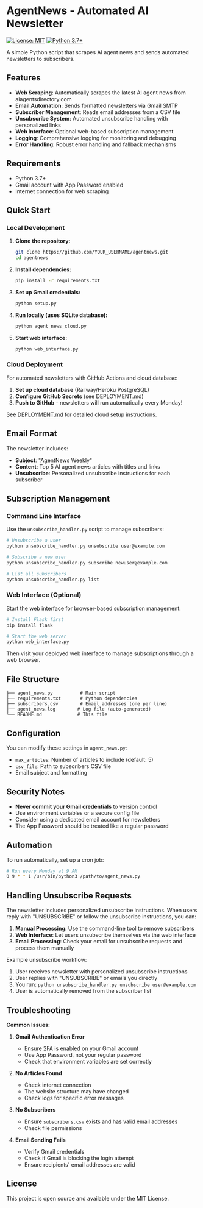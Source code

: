 # AgentNews - Automated AI Newsletter

[![License: MIT](https://img.shields.io/badge/License-MIT-yellow.svg)](https://opensource.org/licenses/MIT)
[![Python 3.7+](https://img.shields.io/badge/python-3.7+-blue.svg)](https://www.python.org/downloads/)

A simple Python script that scrapes AI agent news and sends automated newsletters to subscribers.

## Features

- **Web Scraping**: Automatically scrapes the latest AI agent news from aiagentsdirectory.com
- **Email Automation**: Sends formatted newsletters via Gmail SMTP
- **Subscriber Management**: Reads email addresses from a CSV file
- **Unsubscribe System**: Automated unsubscribe handling with personalized links
- **Web Interface**: Optional web-based subscription management
- **Logging**: Comprehensive logging for monitoring and debugging
- **Error Handling**: Robust error handling and fallback mechanisms

## Requirements

- Python 3.7+
- Gmail account with App Password enabled
- Internet connection for web scraping

## Quick Start

### Local Development
1. **Clone the repository:**
   ```bash
   git clone https://github.com/YOUR_USERNAME/agentnews.git
   cd agentnews
   ```

2. **Install dependencies:**
   ```bash
   pip install -r requirements.txt
   ```

3. **Set up Gmail credentials:**
   ```bash
   python setup.py
   ```

4. **Run locally (uses SQLite database):**
   ```bash
   python agent_news_cloud.py
   ```

5. **Start web interface:**
   ```bash
   python web_interface.py
   ```

### Cloud Deployment
For automated newsletters with GitHub Actions and cloud database:

1. **Set up cloud database** (Railway/Heroku PostgreSQL)
2. **Configure GitHub Secrets** (see DEPLOYMENT.md)
3. **Push to GitHub** - newsletters will run automatically every Monday!

See [DEPLOYMENT.md](DEPLOYMENT.md) for detailed cloud setup instructions.

## Email Format

The newsletter includes:
- **Subject**: "AgentNews Weekly"
- **Content**: Top 5 AI agent news articles with titles and links
- **Unsubscribe**: Personalized unsubscribe instructions for each subscriber

## Subscription Management

### Command Line Interface
Use the `unsubscribe_handler.py` script to manage subscribers:

```bash
# Unsubscribe a user
python unsubscribe_handler.py unsubscribe user@example.com

# Subscribe a new user
python unsubscribe_handler.py subscribe newuser@example.com

# List all subscribers
python unsubscribe_handler.py list
```

### Web Interface (Optional)
Start the web interface for browser-based subscription management:

```bash
# Install Flask first
pip install flask

# Start the web server
python web_interface.py
```

Then visit your deployed web interface to manage subscriptions through a web browser.

## File Structure

```
├── agent_news.py          # Main script
├── requirements.txt       # Python dependencies
├── subscribers.csv        # Email addresses (one per line)
├── agent_news.log        # Log file (auto-generated)
└── README.md             # This file
```

## Configuration

You can modify these settings in `agent_news.py`:
- `max_articles`: Number of articles to include (default: 5)
- `csv_file`: Path to subscribers CSV file
- Email subject and formatting

## Security Notes

- **Never commit your Gmail credentials** to version control
- Use environment variables or a secure config file
- Consider using a dedicated email account for newsletters
- The App Password should be treated like a regular password

## Automation

To run automatically, set up a cron job:

```bash
# Run every Monday at 9 AM
0 9 * * 1 /usr/bin/python3 /path/to/agent_news.py
```

## Handling Unsubscribe Requests

The newsletter includes personalized unsubscribe instructions. When users reply with "UNSUBSCRIBE" or follow the unsubscribe instructions, you can:

1. **Manual Processing**: Use the command-line tool to remove subscribers
2. **Web Interface**: Let users unsubscribe themselves via the web interface
3. **Email Processing**: Check your email for unsubscribe requests and process them manually

Example unsubscribe workflow:
1. User receives newsletter with personalized unsubscribe instructions
2. User replies with "UNSUBSCRIBE" or emails you directly
3. You run: `python unsubscribe_handler.py unsubscribe user@example.com`
4. User is automatically removed from the subscriber list

## Troubleshooting

**Common Issues:**

1. **Gmail Authentication Error**
   - Ensure 2FA is enabled on your Gmail account
   - Use App Password, not your regular password
   - Check that environment variables are set correctly

2. **No Articles Found**
   - Check internet connection
   - The website structure may have changed
   - Check logs for specific error messages

3. **No Subscribers**
   - Ensure `subscribers.csv` exists and has valid email addresses
   - Check file permissions

4. **Email Sending Fails**
   - Verify Gmail credentials
   - Check if Gmail is blocking the login attempt
   - Ensure recipients' email addresses are valid

## License

This project is open source and available under the MIT License.
